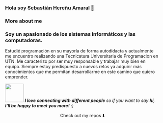 ### Hola soy Sebastián Hereñu Amaral 👋

### More about me

### Soy un apasionado de los sistemas informáticos y las computadoras.
Estudié programación en su mayoría de forma autodidacta y actualmente me encuentro realizando una Tecnicatura Universitaria de Programacion en UTN. Me caracterizo por ser muy responsable y trabajar muy bien en equipo. Siempre estoy predispuesto a nuevos retos ya adquirir más conocimientos que me permitan desarrollarme en este camino que quiero emprender.


<img src="https://media.giphy.com/media/LnQjpWaON8nhr21vNW/giphy.gif" width="60"> <em><b>I love connecting with different people</b> so if you want to say <b>hi, I'll be happy to meet you more!</b> :)</em>

<p align="center">
Check out my repos ⬇️  
</p>
